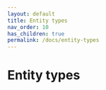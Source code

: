 ```yaml
---
layout: default
title: Entity types
nav_order: 10
has_children: true
permalink: /docs/entity-types
---
```


# Entity types
